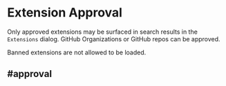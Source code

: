 # Extension Approval

Only approved extensions may be surfaced in search results in the ``Extensions`` dialog.
GitHub Organizations or GitHub repos can be approved.

Banned extensions are not allowed to be loaded.

## #approval